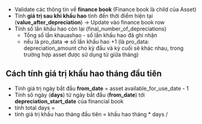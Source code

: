 - Validate các thông tin về **finance book** (Finance book là child của Asset)
- Tính **giá trị sau khi khấu hao** tính đến thời điểm hiện tại (**value_after_depreciation**) -> Update vào finance book row
- Tính số lần khấu hao còn lại (final_number_of_depreciations)
	- Tổng số lần khauashao - số lần khấu hao đã ghi nhận
	- nếu là pro_data => số lần khấu hao +1 (là pro_data: depreciation_amount cho kỳ đầu và kỳ cuối sẽ khác nhau, trong trường hợp asset được sử dụng từ giữa tháng)

## Cách tính giá trị khấu hao tháng đầu tiên
- Tính giá trị ngày bắt đầu **from_date** = asset available_for_use_date - 1
- Tính sô ngày (**days**) từ ngày bắt đầu (**from_date**) tới **depreciation_start_date** của financial book
- tính total days = 
- tính giá trị khấu hao tháng đầu tiên = khấu hao tháng * days / 
